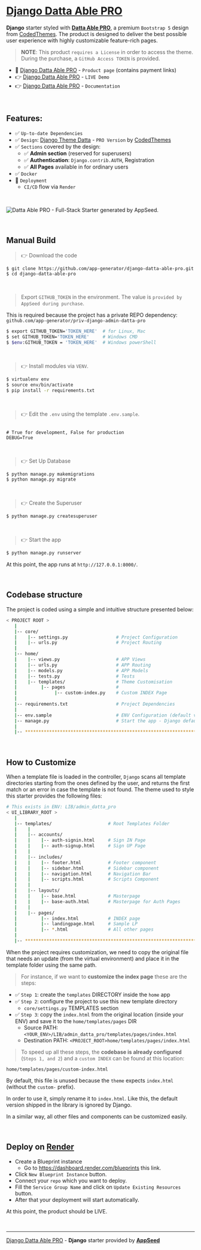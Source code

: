# [Django Datta Able PRO](https://appseed.us/product/datta-able-pro/django/)

**Django** starter styled with **[Datta Able PRO](https://appseed.us/product/datta-able-pro/django/)**, a premium `Bootstrap 5` design from [CodedThemes](https://codedthemes.com/?ref=appseed).
The product is designed to deliver the best possible user experience with highly customizable feature-rich pages. 

> **NOTE**: This product `requires a License` in order to access the theme. During the purchase, a `GitHub Access TOKEN` is provided. 

- 🛒 [Django Datta Able PRO](https://appseed.us/product/datta-able-pro/django/) - `Product page` (contains payment links)
- 👉 [Django Datta Able PRO](https://django-datta-pro.onrender.com/) - `LIVE Demo`
- 👉 [Django Datta Able PRO](https://docs.appseed.us/products/django-dashboards/datta-able-pro/) - `Documentation`

<br />

## Features: 

- ✅ `Up-to-date Dependencies`
- ✅ `Design`: [Django Theme Datta](https://github.com/app-generator/django-admin-datta-pro) - `PRO Version` by [CodedThemes](https://codedthemes.com/?ref=appseed)
- ✅ `Sections` covered by the design:
  - ✅ **Admin section** (reserved for superusers)
  - ✅ **Authentication**: `Django.contrib.AUTH`, Registration
  - ✅ **All Pages** available in for ordinary users 
- ✅ `Docker`
- 🚀 `Deployment` 
  - `CI/CD` flow via `Render`

<br />

![Datta Able PRO - Full-Stack Starter generated by AppSeed.](https://user-images.githubusercontent.com/51070104/170474361-a58da82b-fff9-4a59-81a8-7ab99f478f48.png)

<br />

## Manual Build 

> 👉 Download the code  

```bash
$ git clone https://github.com/app-generator/django-datta-able-pro.git
$ cd django-datta-able-pro
```

<br />

> Export `GITHUB_TOKEN` in the environment. The value is `provided by AppSeed during purchase`. 

This is required because the project has a private REPO dependency: `github.com/app-generator/priv-django-admin-datta-pro`

```bash
$ export GITHUB_TOKEN='TOKEN_HERE'  # for Linux, Mac
$ set GITHUB_TOKEN='TOKEN_HERE'     # Windows CMD
$ $env:GITHUB_TOKEN = 'TOKEN_HERE'  # Windows powerShell 
```

<br />

> 👉 Install modules via `VENV`.


```bash
$ virtualenv env
$ source env/bin/activate
$ pip install -r requirements.txt
```

<br />

> 👉 Edit the `.env` using the template `.env.sample`. 

```env

# True for development, False for production
DEBUG=True

```

<br />

> 👉 Set Up Database

```bash
$ python manage.py makemigrations
$ python manage.py migrate
```

<br />

> 👉 Create the Superuser

```bash
$ python manage.py createsuperuser
```

<br />

> 👉 Start the app

```bash
$ python manage.py runserver
```

At this point, the app runs at `http://127.0.0.1:8000/`. 

<br />

## Codebase structure

The project is coded using a simple and intuitive structure presented below:

```bash
< PROJECT ROOT >
   |
   |-- core/                            
   |    |-- settings.py                  # Project Configuration  
   |    |-- urls.py                      # Project Routing
   |
   |-- home/
   |    |-- views.py                     # APP Views 
   |    |-- urls.py                      # APP Routing
   |    |-- models.py                    # APP Models 
   |    |-- tests.py                     # Tests  
   |    |-- templates/                   # Theme Customisation 
   |         |-- pages                   # 
   |              |-- custom-index.py    # Custom INDEX Page      
   |     
   |-- requirements.txt                  # Project Dependencies
   |
   |-- env.sample                        # ENV Configuration (default values)
   |-- manage.py                         # Start the app - Django default start script
   |
   |-- ************************************************************************
```

<br />

## How to Customize 

When a template file is loaded in the controller, `Django` scans all template directories starting from the ones defined by the user, and returns the first match or an error in case the template is not found. 
The theme used to style this starter provides the following files: 

```bash
# This exists in ENV: LIB/admin_datta_pro
< UI_LIBRARY_ROOT >                      
   |
   |-- templates/                     # Root Templates Folder 
   |    |          
   |    |-- accounts/       
   |    |    |-- auth-signin.html     # Sign IN Page
   |    |    |-- auth-signup.html     # Sign UP Page
   |    |
   |    |-- includes/       
   |    |    |-- footer.html          # Footer component
   |    |    |-- sidebar.html         # Sidebar component
   |    |    |-- navigation.html      # Navigation Bar
   |    |    |-- scripts.html         # Scripts Component
   |    |
   |    |-- layouts/       
   |    |    |-- base.html            # Masterpage
   |    |    |-- base-auth.html       # Masterpage for Auth Pages
   |    |
   |    |-- pages/       
   |         |-- index.html           # INDEX page
   |         |-- landingpage.html     # Sample LP
   |         |-- *.html               # All other pages
   |    
   |-- ************************************************************************
```

When the project requires customization, we need to copy the original file that needs an update (from the virtual environment) and place it in the template folder using the same path. 

> For instance, if we want to **customize the index page** these are the steps:

- ✅ `Step 1`: create the `templates` DIRECTORY inside the `home` app
- ✅ `Step 2`: configure the project to use this new template directory
  - `core/settings.py` TEMPLATES section
- ✅ `Step 3`: copy the `index.html` from the original location (inside your ENV) and save it to the `home/templates/pages` DIR
  - Source PATH: `<YOUR_ENV>/LIB/admin_datta_pro/templates/pages/index.html`
  - Destination PATH: `<PROJECT_ROOT>home/templates/pages/index.html`

> To speed up all these steps, the **codebase is already configured** (`Steps 1, and 2`) and a `custom INDEX` can be found at this location:

`home/templates/pages/custom-index.html` 

By default, this file is unused because the `theme` expects `index.html` (without the `custom-` prefix). 

In order to use it, simply rename it to `index.html`. Like this, the default version shipped in the library is ignored by Django. 

In a similar way, all other files and components can be customized easily.

<br />

## Deploy on [Render](https://render.com/)

- Create a Blueprint instance
  - Go to https://dashboard.render.com/blueprints this link.
- Click `New Blueprint Instance` button.
- Connect your `repo` which you want to deploy.
- Fill the `Service Group Name` and click on `Update Existing Resources` button.
- After that your deployment will start automatically.

At this point, the product should be LIVE.

<br />

---
[Django Datta Able PRO](https://appseed.us/product/datta-able-pro/django/) - **Django** starter provided by **[AppSeed](https://appseed.us/)**
